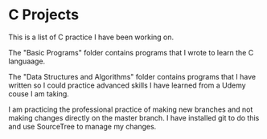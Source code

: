# C Projects

This is a list of C practice I have been working on. 

The "Basic Programs" folder contains programs that I wrote to learn the C languaage. 

The "Data Structures and Algorithms" folder contains programs that I have written so I could practice advanced skills I have learned from a Udemy couse I am taking.

I am practicing the professional practice of making new branches and not making changes directly on the master branch. I have installed git to do this and use SourceTree to manage my changes. 
